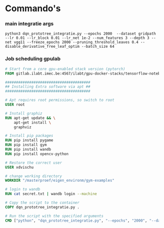 # Commando's


### main integratie args

```python3 dqn_prototree_integratie.py --epochs 2000  --dataset gridpath --lr 0.01 --lr_block 0.01 --lr_net 1e-2 --num_features 3 --depth 3 --net vgg11 --freeze_epochs 2000 --pruning_threshold_leaves 0.4 --disable_derivative_free_leaf_optim --batch_size 64```

### Job scheduling gpulab

```dockerfile
# Start from a core gpu-enabled stack version (pytorch)
FROM gitlab.ilabt.imec.be:4567/ilabt/gpu-docker-stacks/tensorflow-notebook:latest

#######################################
## Installing Extra software via apt ##
#######################################

# Apt requires root permissions, so switch to root
USER root

# Install graphiz
RUN apt-get update && \
    apt-get install \
    graphviz 

# Install pip packages
RUN pip install pygame
RUN pip install gym
RUN pip install wandb
RUN pip install opencv-python

# Restore the correct user
USER xdvischu

# change working directory
WORKDIR "/masterproef/eigen_environm/gym-examples"

# login to wandb
RUN cat secret.txt | wandb login --machine

# Copy the script to the container
COPY dqn_prototree_integratie.py .

# Run the script with the specified arguments
CMD ["python", "dqn_prototree_integratie.py", "--epochs", "2000", "--dataset", "gridpath", "--lr", "0.01", "--lr_block", "0.01", "--lr_net", "1e-2", "--num_features", "3", "--depth", "3", "--net", "vgg11", "--freeze_epochs", "2000", "--pruning_threshold_leaves", "0.4", "--disable_derivative_free_leaf_optim", "--batch_size", "64"]

```



